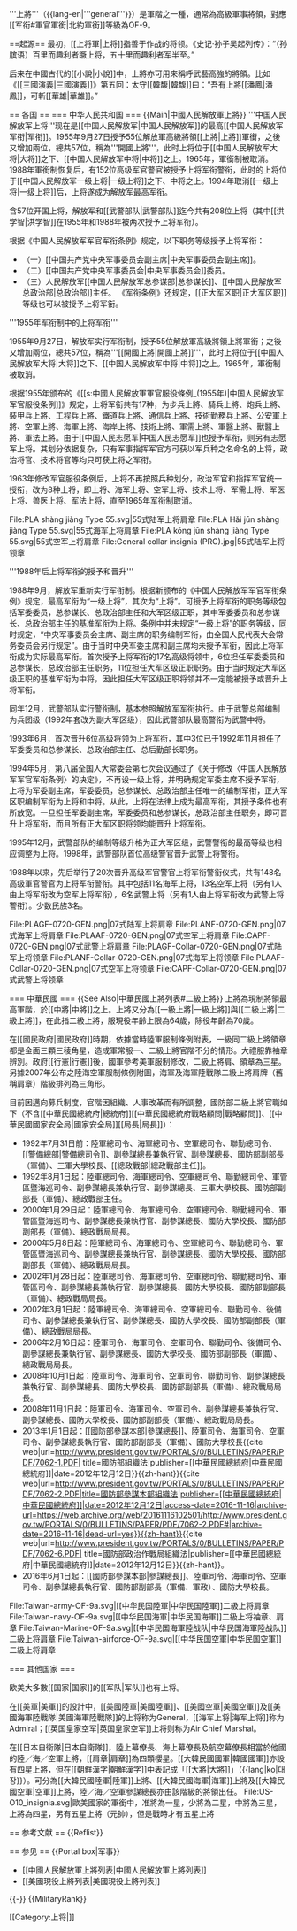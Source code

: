 
'''上將'''（{{lang-en|'''general'''}}）是軍階之一種，通常為高級軍事將領，對應[[军衔#軍官軍銜|北約軍銜]]等級為OF-9。

==起源==
最初，[[上将軍|上将]]指善于作战的将领。《史记·孙子吴起列传》：“（孙膑语）百里而趣利者蹶上将，五十里而趣利者军半至。”

后来在中國古代的[[小說|小說]]中，上將亦可用來稱呼武藝高強的將領。比如《[[三國演義|三國演義]]》第五回：太守[[韓馥|韓馥]]曰：“吾有上將[[潘鳳|潘鳳]]，可斬[[華雄|華雄]]。”

== 各国 ==
=== 中华人民共和国 ===
{{Main|中國人民解放軍上將}}
'''中国人民解放军上将'''现在是[[中国人民解放军|中国人民解放军]]的最高[[中国人民解放军军衔|军衔]]。1955年9月27日授予55位解放軍高級將領[[上將|上將]]軍銜，之後又增加兩位，總共57位，稱為'''開國上將'''，此时上将位于[[中国人民解放军大将|大将]]之下、[[中国人民解放军中将|中将]]之上。1965年，軍銜制被取消。1988年軍銜制恢复后，有152位高级军官警官被授予上将军衔警衔，此时的上将位于[[中国人民解放军一级上将|一级上将]]之下、中将之上。1994年取消[[一级上将|一级上将]]后，上将遂成为解放军最高军衔。

含57位开国上将，解放军和[[武警部队|武警部队]]迄今共有208位上将（其中[[洪学智|洪学智]]在1955年和1988年被两次授予上将军衔）。

根据《中国人民解放军军官军衔条例》规定，以下职务等级授予上将军衔：
* （一）[[中国共产党中央军事委员会副主席|中央军事委员会副主席]]。
* （二）[[中国共产党中央军事委员会|中央军事委员会]]委员。
* （三）人民解放军[[中国人民解放军总参谋部|总参谋长]]、[[中国人民解放军总政治部|总政治部]]主任。
《军衔条例》还规定，[[正大军区职|正大军区职]]等级也可以被授予上将军衔。

'''1955年军衔制中的上将军衔'''

1955年9月27日，解放军实行军衔制，授予55位解放軍高級將領上將軍銜；之後又增加兩位，總共57位，稱為'''[[開國上將|開國上將]]'''，此时上将位于[[中国人民解放军大将|大将]]之下、[[中国人民解放军中将|中将]]之上。1965年，軍銜制被取消。

根据1955年颁布的《[[s:中國人民解放軍軍官服役條例_(1955年)|中国人民解放军军官服役条例]]》规定，上将军衔共有17种，为步兵上將、騎兵上將、炮兵上將、裝甲兵上將、工程兵上將、鐵道兵上將、通信兵上將、技術勤務兵上將、公安軍上將、空軍上將、海軍上將、海岸上將、技術上將、軍需上將、軍醫上將、獸醫上將、軍法上將。由于[[中国人民志愿军|中国人民志愿军]]也授予军衔，则另有志愿军上将。其划分依据复杂，只有军事指挥军官方可获以军兵种之名命名的上将，政治将官、技术将官等均只可获上将之军衔。

1963年修改军官服役条例后，上将不再按照兵种划分，政治军官和指挥军官统一授衔，改为8种上将，即上将、海军上将、空军上将、技术上将、军需上将、军医上将、兽医上将、军法上将，直至1965年军衔制取消。

<gallery>
File:PLA shàng jiàng Type 55.svg|55式陆军上将肩章
File:PLA Hǎi jūn shàng jiàng Type 55.svg|55式海军上将肩章
File:PLA kōng jūn shàng jiàng Type 55.svg|55式空军上将肩章
File:General collar insignia (PRC).jpg|55式陆军上将领章
</gallery>

'''1988年后上将军衔的授予和晋升'''

1988年9月，解放军重新实行军衔制。根据新颁布的《中国人民解放军军官军衔条例》规定，最高军衔为“一级上将”，其次为“上将”。可授予上将军衔的职务等级包括军委委员，总参谋长、总政治部主任和大军区级正职，其中军委委员和总参谋长、总政治部主任的基准军衔为上将。条例中并未规定“一级上将”的职务等级，同时规定，“中央军事委员会主席、副主席的职务编制军衔，由全国人民代表大会常务委员会另行规定”。由于当时中央军委主席和副主席均未授予军衔，因此上将军衔成为实际最高军衔。首次授予上将军衔的17名高级将领中，6位担任军委委员和总参谋长，总政治部主任职务，11位担任大军区级正职职务。由于当时规定大军区级正职的基准军衔为中将，因此担任大军区级正职将领并不一定能被授予或晋升上将军衔。

同年12月，武警部队实行警衔制，基本参照解放军军衔执行。由于武警总部编制为兵团级（1992年套改为副大军区级），因此武警部队最高警衔为武警中将。

1993年6月，首次晋升6位高级将领为上将军衔，其中3位已于1992年11月担任了军委委员和总参谋长、总政治部主任、总后勤部长职务。

1994年5月，第八届全国人大常委会第七次会议通过了《关于修改〈中国人民解放军军官军衔条例〉的决定》，不再设一级上将，并明确规定军委主席不授予军衔，上将为军委副主席，军委委员，总参谋长、总政治部主任唯一的编制军衔，正大军区职编制军衔为上将和中将。从此，上将在法律上成为最高军衔，其授予条件也有所放宽。一旦担任军委副主席，军委委员和总参谋长，总政治部主任职务，即可晋升上将军衔，而且所有正大军区职将领均能晋升上将军衔。

1995年12月，武警部队的编制等级升格为正大军区级，武警警衔的最高等级也相应调整为上将。1998年，武警部队首位高级警官晋升武警上将警衔。

1988年以来，先后举行了20次晋升高级军官警官上将军衔警衔仪式，共有148名高级軍官警官为上将军衔警衔。其中包括11名海军上将，13名空军上将（另有1人由上将军衔改为空军上将军衔），6名武警上将（另有1人由上将军衔改为武警上将警衔）。少数民族3名。

<gallery>
File:PLAGF-0720-GEN.png|07式陆军上将肩章
File:PLANF-0720-GEN.png|07式海军上将肩章
File:PLAAF-0720-GEN.png|07式空军上将肩章
File:CAPF-0720-GEN.png|07式武警上将肩章
File:PLAGF-Collar-0720-GEN.png|07式陆军上将领章
File:PLANF-Collar-0720-GEN.png|07式海军上将领章
File:PLAAF-Collar-0720-GEN.png|07式空军上将领章
File:CAPF-Collar-0720-GEN.png|07式武警上将领章
</gallery>

=== 中華民國 ===
{{See Also|中華民國上將列表#二級上將}}
上將為現制將領最高軍階，於[[中將|中將]]之上。上將又分為[[一級上將|一級上將]]與[[二級上將|二級上將]]，在此指二級上將，服現役年齡上限為64歲，除役年齡為70歲。

在[[國民政府|國民政府]]時期，依據當時陸軍服制條例附表，一級同二級上將領章都是金面三顆三稜角星，造成軍常服一、二級上將官階不分的情形。大禮服靠袖章辨別。政府[[行憲|行憲]]後，國軍參考美軍服制修改，二級上將肩、領章為三星。另據2007年公布之陸海空軍服制條例附圖，海軍及海軍陸戰隊二級上將肩牌（舊稱肩章）階級排列為三角形。

目前因邁向募兵制度，官階因組織、人事改革而有所調整，國防部二級上將官職如下（不含[[中華民國總統府|總統府]][[中華民國總統府戰略顧問|戰略顧問]]、[[中華民國國家安全局|國家安全局]][[局長|局長]]）：
* 1992年7月31日前：陸軍總司令、海軍總司令、空軍總司令、聯勤總司令、[[警備總部|警備總司令]]、副參謀總長兼執行官、副參謀總長、國防部副部長（軍備）、三軍大學校長、[[總政戰部|總政戰部主任]]。
* 1992年8月1日起：陸軍總司令、海軍總司令、空軍總司令、聯勤總司令、軍管區暨海巡司令、副參謀總長兼執行官、副參謀總長、三軍大學校長、國防部副部長（軍備）、總政戰部主任。
* 2000年1月29日起：陸軍總司令、海軍總司令、空軍總司令、聯勤總司令、軍管區暨海巡司令、副參謀總長兼執行官、副參謀總長、國防大學校長、國防部副部長（軍備）、總政戰局局長。
* 2000年5月8日起：陸軍總司令、海軍總司令、空軍總司令、聯勤總司令、軍管區暨海巡司令、副參謀總長兼執行官、副參謀總長、國防大學校長、國防部副部長（軍備）、總政戰局局長。
* 2002年1月28日起：陸軍總司令、海軍總司令、空軍總司令、聯勤總司令、軍管區司令、副參謀總長兼執行官、副參謀總長、國防大學校長、國防部副部長（軍備）、總政戰局局長。
* 2002年3月1日起：陸軍總司令、海軍總司令、空軍總司令、聯勤司令、後備司令、副參謀總長兼執行官、副參謀總長、國防大學校長、國防部副部長（軍備）、總政戰局局長。
* 2006年2月16日起：陸軍司令、海軍司令、空軍司令、聯勤司令、後備司令、副參謀總長兼執行官、副參謀總長、國防大學校長、國防部副部長（軍備）、總政戰局局長。
* 2008年10月1日起：陸軍司令、海軍司令、空軍司令、聯勤司令、副參謀總長兼執行官、副參謀總長、國防大學校長、國防部副部長（軍備）、總政戰局局長。
* 2008年11月1日起：陸軍司令、海軍司令、空軍司令、副參謀總長兼執行官、副參謀總長、國防大學校長、國防部副部長（軍備）、總政戰局局長。
* 2013年1月1日起：[[國防部參謀本部|參謀總長]]、陸軍司令、海軍司令、空軍司令、副參謀總長執行官、國防部副部長（軍備）、國防大學校長<ref>{{cite web|url=http://www.president.gov.tw/PORTALS/0/BULLETINS/PAPER/PDF/7062-1.PDF| title=國防部組織法|publisher=[[中華民國總統府|中華民國總統府]]|date=2012年12月12日}}{{zh-hant}}</ref><ref>{{cite web|url=http://www.president.gov.tw/PORTALS/0/BULLETINS/PAPER/PDF/7062-2.PDF|title=國防部參謀本部組織法|publisher=[[中華民國總統府|中華民國總統府]]|date=2012年12月12日|access-date=2016-11-16|archive-url=https://web.archive.org/web/20161116102501/http://www.president.gov.tw/PORTALS/0/BULLETINS/PAPER/PDF/7062-2.PDF#|archive-date=2016-11-16|dead-url=yes}}{{zh-hant}}</ref><ref>{{cite web|url=http://www.president.gov.tw/PORTALS/0/BULLETINS/PAPER/PDF/7062-6.PDF| title=國防部政治作戰局組織法|publisher=[[中華民國總統府|中華民國總統府]]|date=2012年12月12日}}{{zh-hant}}</ref>。
* 2016年6月1日起：[[國防部參謀本部|參謀總長]]、陸軍司令、海軍司令、空軍司令、副參謀總長執行官、國防部副部長（軍備、軍政）、國防大學校長。
<gallery>
File:Taiwan-army-OF-9a.svg|[[中华民国陸軍|中华民国陸軍]]二級上将肩章
File:Taiwan-navy-OF-9a.svg|[[中华民国海軍|中华民国海軍]]二級上将袖章、肩章
File:Taiwan-Marine-OF-9a.svg|[[中华民国海軍陸战队|中华民国海軍陸战队]]二級上将肩章
File:Taiwan-airforce-OF-9a.svg|[[中华民国空軍|中华民国空軍]]二級上将肩章
</gallery>

=== 其他国家 ===

欧美大多數[[国家|国家]]的[[军队|军队]]也有上将。

在[[美軍|美軍]]的設計中，[[美國陸軍|美國陸軍]]、[[美國空軍|美國空軍]]及[[美國海軍陸戰隊|美國海軍陸戰隊]]的上将称为General，[[海军上将|海军上将]]称为Admiral；[[英国皇家空军|英国皇家空军]]上将则称为Air Chief Marshal。

在[[日本自衛隊|日本自衛隊]]，陸上幕僚長、海上幕僚長及航空幕僚長相當於他國的陸／海／空軍上將，[[肩章|肩章]]為四顆櫻星。[[大韓民國國軍|韓國國軍]]亦設有四星上將，但在[[朝鮮漢字|朝鮮漢字]]中表記成「[[大將|大將]]」（{{lang|ko|대장}}）。可分為[[大韓民國陸軍|陸軍]]上將、[[大韓民國海軍|海軍]]上將及[[大韓民國空軍|空軍]]上將，陸／海／空軍參謀總長亦由該階級的將領出任。
<gallery>
File:US-O10_insignia.svg|歐美國家的軍銜中，准將為一星，少將為二星，中將為三星，上將為四星，另有五星上將（元帥），但是戰時才有五星上將
</gallery>

== 参考文献 ==
{{Reflist}}

== 参见 ==
{{Portal box|军事}}
* [[中國人民解放軍上將列表|中國人民解放軍上將列表]]
* [[美國現役上將列表|美國現役上將列表]]

{{-}}
{{MilitaryRank}}

[[Category:上将|]]